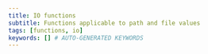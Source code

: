 ```yaml
---
title: IO functions
subtitle: Functions applicable to path and file values
tags: [functions, io]
keywords: [] # AUTO-GENERATED KEYWORDS
---
```

<!-- START AUTO-GENERATED -->
<!-- END AUTO-GENERATED -->